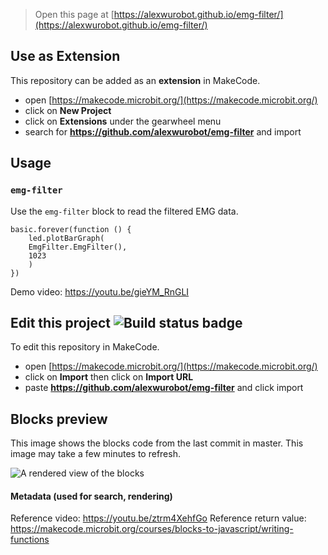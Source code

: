 
> Open this page at [https://alexwurobot.github.io/emg-filter/](https://alexwurobot.github.io/emg-filter/)

## Use as Extension

This repository can be added as an **extension** in MakeCode.

* open [https://makecode.microbit.org/](https://makecode.microbit.org/)
* click on **New Project**
* click on **Extensions** under the gearwheel menu
* search for **https://github.com/alexwurobot/emg-filter** and import

## Usage 

### ``emg-filter``

Use the ``emg-filter`` block to read the filtered EMG data.

```blocks
basic.forever(function () {
    led.plotBarGraph(
    EmgFilter.EmgFilter(),
    1023
    )
})
```
Demo video: https://youtu.be/gieYM_RnGLI

## Edit this project ![Build status badge](https://github.com/alexwurobot/emg-filter/workflows/MakeCode/badge.svg)

To edit this repository in MakeCode.

* open [https://makecode.microbit.org/](https://makecode.microbit.org/)
* click on **Import** then click on **Import URL**
* paste **https://github.com/alexwurobot/emg-filter** and click import

## Blocks preview

This image shows the blocks code from the last commit in master.
This image may take a few minutes to refresh.

![A rendered view of the blocks](https://github.com/alexwurobot/emg-filter/raw/master/.github/makecode/blocks.png)

#### Metadata (used for search, rendering)

Reference video: https://youtu.be/ztrm4XehfGo
Reference return value: https://makecode.microbit.org/courses/blocks-to-javascript/writing-functions


